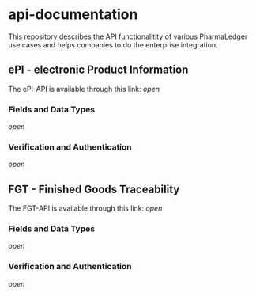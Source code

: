 # api-documentation
This repository describes the API functionalitity of various PharmaLedger use cases and helps companies to do the enterprise integration.

## ePI - electronic Product Information
The ePI-API is available through this link: *open*

### Fields and Data Types
*open*

### Verification and Authentication
*open*

## FGT - Finished Goods Traceability
The FGT-API is available through this link: *open*

### Fields and Data Types
*open*

### Verification and Authentication
*open*

